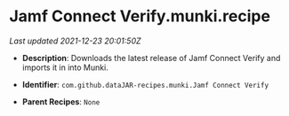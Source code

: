 # Jamf Connect Verify.munki.recipe

_Last updated 2021-12-23 20:01:50Z_

- **Description**: Downloads the latest release of Jamf Connect Verify and imports it in into Munki.

- **Identifier**: `com.github.dataJAR-recipes.munki.Jamf Connect Verify`

- **Parent Recipes**: `None`
